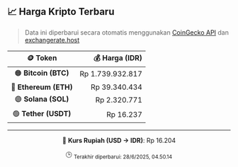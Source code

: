 

<!-- HARGA_KRIPTO -->
## 📈 Harga Kripto Terbaru

> Data ini diperbarui secara otomatis menggunakan [CoinGecko API](https://www.coingecko.com/) dan [exchangerate.host](https://exchangerate.host/)

<div align="center">

| 🪙 Token | 💰 Harga (IDR) |
|:------:|---------------:|
| 🟠 **Bitcoin (BTC)**   | Rp 1.739.932.817 |
| 🔵 **Ethereum (ETH)**  | Rp 39.340.434 |
| 🟣 **Solana (SOL)**    | Rp 2.320.771 |
| 🟢 **Tether (USDT)**   | Rp 16.237 |

---

💱 **Kurs Rupiah (USD → IDR)**: Rp 16.204

🕒 <sub>Terakhir diperbarui: 28/6/2025, 04.50.14</sub>

</div>
<!-- /HARGA_KRIPTO -->